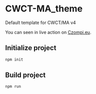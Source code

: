 # CWCT-MA_theme
Default template for CWCT/MA v4

You can seen in live action on [Czompi.eu](https://czompi.eu).

## Initialize project
```bash
npm init
```

## Build project
```bash
npm run
```
